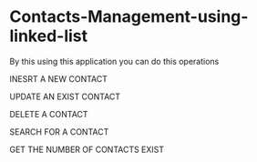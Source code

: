 # Contacts-Management-using-linked-list
By this using this application you can do this operations 
<p>INESRT A NEW  CONTACT<p>
<p>UPDATE AN EXIST CONTACT<p>
<p>DELETE A CONTACT<p>
<p>SEARCH FOR A CONTACT <p>
<P>GET THE NUMBER OF CONTACTS EXIST</P>

